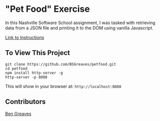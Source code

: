 # "Pet Food" Exercise

In this Nashville Software School assignment, I was tasked with retrieving data from a JSON file and printing it to the DOM using vanilla Javascript.

[Link to Instructions](https://github.com/nashville-software-school/front-end-milestones/blob/master/3-single-page-applications/exercises/SP_JS_XHR_FOOD.md)

## To View This Project

```
git clone https://github.com/BSGreaves/petfood.git
cd petfood
npm install http-server -g
http-server -p 8080
```

This will show in your browser at:
`http://localhost:8080`

## Contributors

[Ben Greaves](https://github.com/BSGreaves)